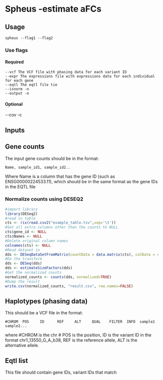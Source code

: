 # Spheus -estimate aFCs

## Usage
```
spheus --flag1 --flag2
```

### Use flags

#### Required
```
--vcf The VCF file with phasing data for each variant ID
--expr The expressions file with expressions data for each individual for each gene
--eqtl The eqtl file tie 
--isnorm -n
--output -o
```

#### Optional
--cov -c


## Inputs

## Gene counts

The input gene counts should be in the format:
```
Name, sample_id1, sample_id2..
```
Where Name is a column that has the gene ID (such as ENSG00000224533.11), which 
should be in the same format as the gene IDs in the EQTL file

### Normalize counts using DESEQ2
```R
#import library
library(DESeq2)
#read in table 
cts <- rix(read.csv2("example_table.tsv",sep='\t'))
#Set all extra columns other than the counts to NULL
cts$gene_id <- NULL
cts$Names <- NULL
#Delete original column names
colnames(cts) <- NULL
#Read dataset in
dds <- DESeqDataSetFromMatrix(countData = data.matrix(cts), colData = rep.int(1,ncol(cts)) , design = data.matrix(rep.int(1,ncol(cts))))
#Do the transform
dds <- DESeq(dds)
dds <- estimateSizeFactors(dds)
#Get the normalized counts
normalized_counts <- counts(dds, normalized=TRUE)
#Dump the result
write.csv(normalized_counts, "result.csv", row.names=FALSE)
```

## Haplotypes (phasing data)

This should be a VCF file in the format:
```
#CHROM  POS     ID      REF     ALT     QUAL    FILTER  INFO  sample1  sample2...
```
where #CHROM is the chr # POS is the position, ID is the variant ID in the format chr1_13550_G_A_b38, REF is the
reference allele, ALT is the alternative allele. 

 
## Eqtl list
This file should contain gene IDs, variant IDs that match 


